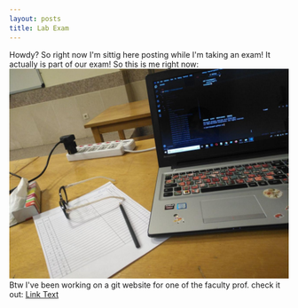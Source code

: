 ```yaml
---
layout: posts
title: Lab Exam 
---
```

Howdy?
So right now I'm sittig here posting while I'm taking an exam! It actually is part of our exam! So this is me right now:
![Lab Exam](/assets/images/labexam.jpg)
Btw I've been working on a git website for one of the faculty prof. check it out:
[Link Text](https://yasamant.github.io/course_template/)